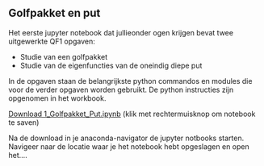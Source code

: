 ## Golfpakket en put

Het eerste jupyter notebook dat jullieonder ogen krijgen bevat twee uitgewerkte QF1 opgaven:

  * Studie van een golfpakket
  * Studie van de eigenfuncties van de oneindig diepe put
  
In de opgaven staan de belangrijkste python commandos en modules die voor de verder opgaven 
worden gebruikt. De python instructies zijn opgenomen in het workbook.

[Download 1_Golfpakket_Put.ipynb](1_Golfpakket_Put.ipynb) (klik met rechtermuisknop om notebook te saven)

Na de download in je anaconda-navigator de jupyter notbooks starten. Navigeer naar de locatie waar je het notebook hebt opgeslagen en open het.... 